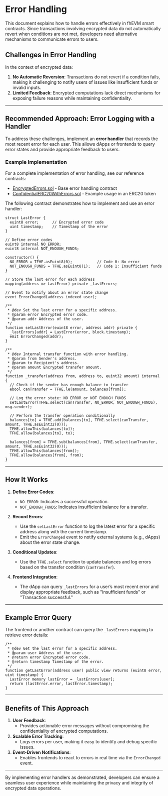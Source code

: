 # **Error Handling**

This document explains how to handle errors effectively in fhEVM smart contracts. Since transactions involving encrypted data do not automatically revert when conditions are not met, developers need alternative mechanisms to communicate errors to users.

## **Challenges in Error Handling**

In the context of encrypted data:

1. **No Automatic Reversion**: Transactions do not revert if a condition fails, making it challenging to notify users of issues like insufficient funds or invalid inputs.
2. **Limited Feedback**: Encrypted computations lack direct mechanisms for exposing failure reasons while maintaining confidentiality.

---

## **Recommended Approach: Error Logging with a Handler**

To address these challenges, implement an **error handler** that records the most recent error for each user. This allows dApps or frontends to query error states and provide appropriate feedback to users.

### **Example Implementation**

For a complete implementation of error handling, see our reference contracts:

- [EncryptedErrors.sol](https://github.com/zama-ai/fhevm-contracts/blob/main/contracts/utils/EncryptedErrors.sol) - Base error handling contract
- [ConfidentialERC20WithErrors.sol](https://github.com/zama-ai/fhevm-contracts/blob/main/contracts/token/ERC20/extensions/ConfidentialERC20WithErrors.sol) - Example usage in an ERC20 token

The following contract demonstrates how to implement and use an error handler:

```solidity
struct LastError {
  euint8 error;      // Encrypted error code
  uint timestamp;    // Timestamp of the error
}

// Define error codes
euint8 internal NO_ERROR;
euint8 internal NOT_ENOUGH_FUNDS;

constructor() {
  NO_ERROR = TFHE.asEuint8(0);           // Code 0: No error
  NOT_ENOUGH_FUNDS = TFHE.asEuint8(1);   // Code 1: Insufficient funds
}

// Store the last error for each address
mapping(address => LastError) private _lastErrors;

// Event to notify about an error state change
event ErrorChanged(address indexed user);

/**
 * @dev Set the last error for a specific address.
 * @param error Encrypted error code.
 * @param addr Address of the user.
 */
function setLastError(euint8 error, address addr) private {
  _lastErrors[addr] = LastError(error, block.timestamp);
  emit ErrorChanged(addr);
}

/**
 * @dev Internal transfer function with error handling.
 * @param from Sender's address.
 * @param to Recipient's address.
 * @param amount Encrypted transfer amount.
 */
function _transfer(address from, address to, euint32 amount) internal {
  // Check if the sender has enough balance to transfer
  ebool canTransfer = TFHE.le(amount, balances[from]);

  // Log the error state: NO_ERROR or NOT_ENOUGH_FUNDS
  setLastError(TFHE.select(canTransfer, NO_ERROR, NOT_ENOUGH_FUNDS), msg.sender);

  // Perform the transfer operation conditionally
  balances[to] = TFHE.add(balances[to], TFHE.select(canTransfer, amount, TFHE.asEuint32(0)));
  TFHE.allowThis(balances[to]);
  TFHE.allow(balances[to], to);

  balances[from] = TFHE.sub(balances[from], TFHE.select(canTransfer, amount, TFHE.asEuint32(0)));
  TFHE.allowThis(balances[from]);
  TFHE.allow(balances[from], from);
}
```

---

## **How It Works**

1. **Define Error Codes**:

   - `NO_ERROR`: Indicates a successful operation.
   - `NOT_ENOUGH_FUNDS`: Indicates insufficient balance for a transfer.

2. **Record Errors**:

   - Use the `setLastError` function to log the latest error for a specific address along with the current timestamp.
   - Emit the `ErrorChanged` event to notify external systems (e.g., dApps) about the error state change.

3. **Conditional Updates**:

   - Use the `TFHE.select` function to update balances and log errors based on the transfer condition (`canTransfer`).

4. **Frontend Integration**:
   - The dApp can query `_lastErrors` for a user’s most recent error and display appropriate feedback, such as "Insufficient funds" or "Transaction successful."

---

## **Example Error Query**

The frontend or another contract can query the `_lastErrors` mapping to retrieve error details:

```solidity
/**
 * @dev Get the last error for a specific address.
 * @param user Address of the user.
 * @return error Encrypted error code.
 * @return timestamp Timestamp of the error.
 */
function getLastError(address user) public view returns (euint8 error, uint timestamp) {
  LastError memory lastError = _lastErrors[user];
  return (lastError.error, lastError.timestamp);
}
```

---

## **Benefits of This Approach**

1. **User Feedback**:
   - Provides actionable error messages without compromising the confidentiality of encrypted computations.
2. **Scalable Error Tracking**:
   - Logs errors per user, making it easy to identify and debug specific issues.
3. **Event-Driven Notifications**:
   - Enables frontends to react to errors in real time via the `ErrorChanged` event.

---

By implementing error handlers as demonstrated, developers can ensure a seamless user experience while maintaining the privacy and integrity of encrypted data operations.
